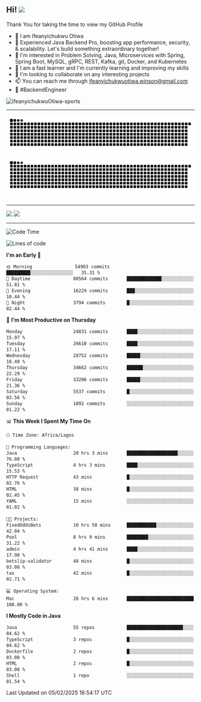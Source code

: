 <!-- BLOG-POST-LIST:START --><!-- BLOG-POST-LIST:END -->

## Hi! <img src="https://media.giphy.com/media/hvRJCLFzcasrR4ia7z/giphy.gif" width="4%"> 

Thank You for taking the time to view my GitHub Profile

- 👋 I am Ifeanyichukwu Otiwa
- 🚀 Experienced Java Backend Pro, boosting app performance, security, & scalability. Let's build something extraordinary together!
- 👀 I'm interested in Problem Solving, Java, Microservices with Spring, Spring Boot, MySQL, gRPC, REST, Kafka, git, Docker, and Kubernetes
- 🌱 I am a fast learner and I'm currently learning and improving my skills
- 💞️ I'm looking to collaborate on any interesting projects
- 📫 You can reach me through ifeanyichukwuotiwa.winson@gmail.com
- 🚀 #BackendEngineer

<p align="left" marginTop="10px"> <img src="https://komarev.com/ghpvc/?username=ifeanyichukwuOtiwa-sports&label=Profile%20views&color=0e75b6&style=for-the-badge" alt="ifeanyichukwuOtiwa-sports" /> </p>

***

<!--🐍📈SNAKEGRAPH / 🌐WEBSITE: https://github.com/Platane/snk -->
![github contribution grid snake animation](https://raw.githubusercontent.com/ifeanyichukwuOtiwa-sports/ifeanyichukwuOtiwa-sports/output/github-contribution-grid-snake-dark.svg#gh-dark-mode-only)![github contribution grid snake animation](https://raw.githubusercontent.com/ifeanyichukwuOtiwa-sports/ifeanyichukwuOtiwa-sports/output/github-contribution-grid-snake.svg#gh-light-mode-only)

***

<p float="left">
  <img float="left" src="https://github-readme-stats.vercel.app/api?username=ifeanyichukwuOtiwa-sports&count_private=true&include_all_commits=true&theme=react&show_icons=true" />
  <img float="right" src="https://github-readme-stats.vercel.app/api/top-langs/?username=ifeanyichukwuOtiwa-sports&layout=compact&show_icons=true&theme=react" /> 
</p>

***



<!--START_SECTION:waka-->
![Code Time](http://img.shields.io/badge/Code%20Time-3%2C433%20hrs%2040%20mins-blue)

![Lines of code](https://img.shields.io/badge/From%20Hello%20World%20I%27ve%20Written-38.9%20million%20lines%20of%20code-blue)

**I'm an Early 🐤** 

```text
🌞 Morning                54903 commits       █████████░░░░░░░░░░░░░░░░   35.31 % 
🌆 Daytime                80564 commits       █████████████░░░░░░░░░░░░   51.81 % 
🌃 Evening                16229 commits       ███░░░░░░░░░░░░░░░░░░░░░░   10.44 % 
🌙 Night                  3794 commits        █░░░░░░░░░░░░░░░░░░░░░░░░   02.44 % 
```
📅 **I'm Most Productive on Thursday** 

```text
Monday                   24831 commits       ████░░░░░░░░░░░░░░░░░░░░░   15.97 % 
Tuesday                  26610 commits       ████░░░░░░░░░░░░░░░░░░░░░   17.11 % 
Wednesday                28752 commits       █████░░░░░░░░░░░░░░░░░░░░   18.49 % 
Thursday                 34662 commits       ██████░░░░░░░░░░░░░░░░░░░   22.29 % 
Friday                   33206 commits       █████░░░░░░░░░░░░░░░░░░░░   21.36 % 
Saturday                 5537 commits        █░░░░░░░░░░░░░░░░░░░░░░░░   03.56 % 
Sunday                   1892 commits        ░░░░░░░░░░░░░░░░░░░░░░░░░   01.22 % 
```


📊 **This Week I Spent My Time On** 

```text
🕑︎ Time Zone: Africa/Lagos

💬 Programming Languages: 
Java                     20 hrs 3 mins       ███████████████████░░░░░░   76.80 % 
TypeScript               4 hrs 3 mins        ████░░░░░░░░░░░░░░░░░░░░░   15.53 % 
HTTP Request             43 mins             █░░░░░░░░░░░░░░░░░░░░░░░░   02.76 % 
HTML                     38 mins             █░░░░░░░░░░░░░░░░░░░░░░░░   02.45 % 
YAML                     15 mins             ░░░░░░░░░░░░░░░░░░░░░░░░░   01.02 % 

🐱‍💻 Projects: 
FixedOddsBets            10 hrs 58 mins      ███████████░░░░░░░░░░░░░░   42.04 % 
Pool                     8 hrs 9 mins        ████████░░░░░░░░░░░░░░░░░   31.22 % 
admin                    4 hrs 41 mins       ████░░░░░░░░░░░░░░░░░░░░░   17.98 % 
betslip-validator        48 mins             █░░░░░░░░░░░░░░░░░░░░░░░░   03.08 % 
tax                      42 mins             █░░░░░░░░░░░░░░░░░░░░░░░░   02.71 % 

💻 Operating System: 
Mac                      26 hrs 6 mins       █████████████████████████   100.00 % 
```

**I Mostly Code in Java** 

```text
Java                     55 repos            █████████████████████░░░░   84.62 % 
TypeScript               3 repos             █░░░░░░░░░░░░░░░░░░░░░░░░   04.62 % 
Dockerfile               2 repos             █░░░░░░░░░░░░░░░░░░░░░░░░   03.08 % 
HTML                     2 repos             █░░░░░░░░░░░░░░░░░░░░░░░░   03.08 % 
Shell                    1 repo              ░░░░░░░░░░░░░░░░░░░░░░░░░   01.54 % 
```




 Last Updated on 05/02/2025 16:54:17 UTC
<!--END_SECTION:waka-->

<!--
<p align="center">
![trophy](https://github-profile-trophy.vercel.app/?username=ifeanyichukwuOtiwa-sports&theme=onedark) (https://github.com/ryo-ma/github-profile-trophy)
</p>
-->

<!---
ifeanyi-otiwa/ifeanyi-otiwa is a ✨ special ✨ repository because its `README.md` (this file) appears on your GitHub profile.
You can click the Preview link to take a look at your changes.
--->
